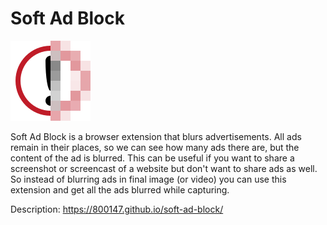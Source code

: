 # Soft Ad Block

![icon](src/icon.svg)

Soft Ad Block is a browser extension that blurs advertisements. All ads
remain in their places, so we can see how many ads there are, but the
content of the ad is blurred. This can be useful if you want to share a
screenshot or screencast of a website but don't want to share ads as
well. So instead of blurring ads in final image (or video) you can use
this extension and get all the ads blurred while capturing.

Description: <https://800147.github.io/soft-ad-block/>
